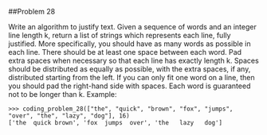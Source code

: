 ##Problem 28

Write an algorithm to justify text. Given a sequence of words and an integer line length k, return a list of
strings which represents each line, fully justified. More specifically, you should have as many words as possible
in each line. There should be at least one space between each word. Pad extra spaces when necessary so that each
line has exactly length k. Spaces should be distributed as equally as possible, with the extra spaces, if any,
distributed starting from the left. If you can only fit one word on a line, then you should pad the right-hand side
with spaces. Each word is guaranteed not to be longer than k.
Example:

    >>> coding_problem_28(["the", "quick", "brown", "fox", "jumps", "over", "the", "lazy", "dog"], 16)
    ['the  quick brown', 'fox  jumps  over', 'the   lazy   dog']